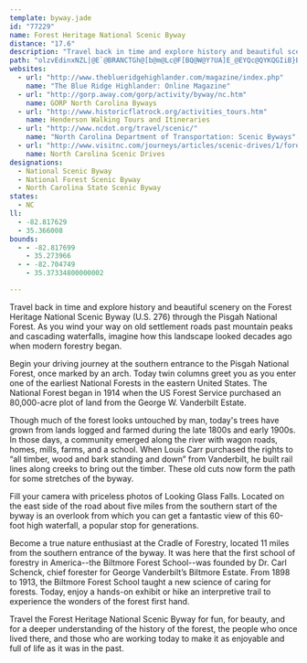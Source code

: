 ```yaml
---
template: byway.jade
id: "77229"
name: Forest Heritage National Scenic Byway
distance: "17.6"
description: "Travel back in time and explore history and beautiful scenery on the Forest Heritage Scenic Byway (U.S. 276) through the Pisgah National Forest. As you wind your way on old settlement roads past mountain peaks and cascading waterfalls, imagine how this landscape looked decades ago when modern forestry began."
path: "olzvEdinxNZL|@E`@BRANCTGh@[b@m@Lc@F[BQ@W@Y?UA]E_@EYQc@QYKQGIiB}BoAeAa@Wo@EeA@K?a@@k@Bc@HQFKJ_@ROBQ@YAGEGOAODWHWN[Zs@J[L_@Ls@Lu@HWLSZUPQVc@DOASGQIMKKSMo@Qq@M}@CI?w@?]ESKMQGUS}AEKGMOM_@M]Ey@K_@KMGMGMEYGS?w@Fg@DUBM?MAUIQKKQ?UBSFSTq@Ja@BW?U?k@Ai@G]Y}@S}@Kq@GYEa@Q{A?M?OBMBMHOHGZOl@S\\ODCDIBIBGAKASGUES]iAIg@Cc@@]DWDQLSNOVMTIRGXAX?Z?REXMf@c@LOLSJWFUNQJIVCLC`@KHEVYd@k@HCL@RFVJb@NP?PE|@s@VUFKDIB]F{AF]Ja@?IAGEM[i@]m@CO?M@KBI@ELU^UBG?GCK?EB]Lm@Ly@PgADMHQV_@FODQF[?ICQQWMQKEOCa@Cy@EmA@uACi@Ie@KSGQIGGEKCM?]BcABUB_@F_@La@LYTi@R]t@{@NMdAe@JIz@}@DIBK?MGe@Eo@@UHg@Hc@@OAMK]OM[[}BeC_@Qe@GmA?[IsAuAg@MyE?qBfAM?KEgAoDg@eAsGmCDyB^w@jDu@hAXn@f@~A?pDYpBx@jAFhBa@jCkCb@Mx@GbCXbATvB[t@Yh@CrAVz@`At@xAl@`FlAvDdA~@lCr@j@?j@QPa@De@KeAm@Gu@NyA?OM[u@c@{K{AyIQy@]c@kB{@]aBDsAViBZaADkAUeA_AIwEd@wBtAcEjAgClBc@DYQkB{HF_AxAsDhBgGr@aBtAkB\\_A@m@E_@_@e@i@Gu@Fi@Pm@?c@QUq@H{@RSPIbE^p@XdAbBR`AOjAsA~F@x@RXh@FhAm@Ze@v@m@r@YdA?bBZd@Mb@_@r@sCNSj@_@vFy@|BIrAUtAs@vB}AxBaAzNeCdAA`AFdCr@lCjAlAXnBDlDg@lACvHjAxDz@`F|B~BlB|ArBdA`A~I`MtAfAr@XpI\\hBVhAl@x@zAr@jDEfDPv@nAbBvFfGrB|AnAe@RSTq@zBgKj@uA`Ay@|@OlHDjA~@lFfFzAx@~CbAfC`@nBdApE`FrA~@vAFrH{AbARhAxAdARr@m@bAsCd@Yz@?fAr@nA^zCOhBQzBi@b@Cd@@tBf@h@Jn@Jh@N^Lb@Th@j@x@|@PTVPRFT?RG^Oj@_@f@[\\KRCPAVBVH`Ax@j@j@b@^d@VZJTDP?r@IdBw@RKXYV]T_@PWNQ^S^QVU`@_@\\[PM\\Qn@QbAQ^OTQV]jA{BRe@FSDUNkBh@kEH_@L]PUXSlAm@\\MXGZ?`@HhBv@VTP\\h@bBV^ZP^L\\B\\CVG`@Y\\c@Vo@h@eBfBeAzEqBbJ{IdFgCr@s@L]SaFD_@pC{CNYR_CCqBZcDv@sC~@_A`GsD^k@TaAD}AKs@e@aAgAs@k@SmBYaEXkAUc@iA?sAn@iAlEsBfF_B|@g@rAgC|K_FrBYrDrAnAB\\Kn@_@^e@Nm@j@yD\\_CJo@f@iA^UnAMh@Cj@JXT\\`@Zv@Lr@D|AKfAJv@lBvEz@hBd@n@TPVJb@@`@Gx@U|DSpAKrAc@`BgAvB_CvCmFdAaDnAeFf@eDN{Ij@}KXsA|A_ChAy@t@QxDJvBdAhBl@lBAnBwApDoJdByA`J_DlDoE|@sBn@cDZyBRoCSsDS}@qAoAkCS{B`AaFlMoAfAsA^uAMcAq@eKuNmEsE_AeBM_A?s@R{@dGoOdAqDz@uFVgCTsEEaKwA{KoGcTI_CFgCTgBZwAlIgOnB}E~@}CdF_WhEoW|DoSbBwK~@eDrAsCrByCxEsDlAs@rDU`EkA~A}@nBmBl@gAbAaEnCiSd@yEj@aD\\yA"
websites: 
  - url: "http://www.theblueridgehighlander.com/magazine/index.php"
    name: "The Blue Ridge Highlander: Online Magazine"
  - url: "http://gorp.away.com/gorp/activity/byway/nc.htm"
    name: GORP North Carolina Byways
  - url: "http://www.historicflatrock.org/activities_tours.htm"
    name: Henderson Walking Tours and Itineraries
  - url: "http://www.ncdot.org/travel/scenic/"
    name: "North Carolina Department of Transportation: Scenic Byways"
  - url: "http://www.visitnc.com/journeys/articles/scenic-drives/1/forest-heritage-scenic-byway-mountain-scenic-drives"
    name: North Carolina Scenic Drives
designations: 
  - National Scenic Byway
  - National Forest Scenic Byway
  - North Carolina State Scenic Byway
states: 
  - NC
ll: 
  - -82.817629
  - 35.366008
bounds: 
  - - -82.817699
    - 35.273966
  - - -82.704749
    - 35.37334800000002

---
```


Travel back in time and explore history and beautiful scenery on the Forest Heritage National Scenic Byway (U.S. 276) through the Pisgah National Forest. As you wind your way on old settlement roads past mountain peaks and cascading waterfalls, imagine how this landscape looked decades ago when modern forestry began.

Begin your driving journey at the southern entrance to the Pisgah National Forest, once marked by an arch. Today twin columns greet you as you enter one of the earliest  National Forests in the eastern United States. The National Forest began in 1914 when the US Forest Service purchased an 80,000-acre plot of land from the George W. Vanderbilt Estate.

Though much of the forest looks untouched by man, today's trees have grown from lands logged and farmed during the late 1800s and early 1900s. In those days, a community emerged along the river with wagon roads, homes, mills, farms, and a school. When Louis Carr purchased the rights to “all timber, wood and bark standing and down” from Vanderbilt, he built rail lines along creeks to bring out the timber. These old cuts now form the path for some stretches of the byway.

Fill your camera with priceless photos of Looking Glass Falls. Located on the east side of the road about five miles from the southern start of the byway is an overlook from which you can get a fantastic view of this 60-foot high waterfall, a popular stop for generations.

Become a true nature enthusiast at the Cradle of Forestry, located 11 miles from the southern entrance of the byway. It was here that the first school of forestry in America--the Biltmore Forest School--was founded by Dr. Carl Schenck, chief forester for George Vanderbilt’s Biltmore Estate. From 1898 to 1913, the Biltmore Forest School taught a new science of caring for forests. Today, enjoy a hands-on exhibit or hike an interpretive trail to experience the wonders of the forest first hand.

Travel the Forest Heritage National Scenic Byway for fun, for beauty, and for a deeper understanding of the history of the forest, the people who once lived there, and those who are working today to make it as enjoyable and full of life as it was in the past.